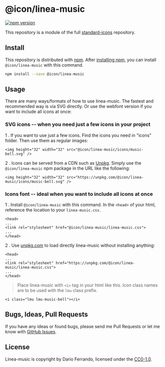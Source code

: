 # @icon/linea-music

[![npm version](https://img.shields.io/npm/v/@icon/linea-music.svg)](https://www.npmjs.org/package/@icon/linea-music)

This repository is a module of the full [standard-icons][standard-icons] repository.

## Install

This repository is distributed with [npm]. After [installing npm][install-npm], you can install `@icon/linea-music` with this command.

```bash
npm install --save @icon/linea-music
```

## Usage

There are many ways/formats of how to use linea-music. The fastest and recommended way is via SVG directly. Or use the webfont version if you want to include all icons at once:

### SVG icons -- when you need just a few icons in your project

1 . If you want to use just a few icons. Find the icons you need in "icons" folder. Then use them as regular images:

```
<img height="32" width="32" src="@icon/linea-music/icons/music-bell.svg" />
```

2 . Icons can be served from a CDN such as [Unpkg][Unpkg]. Simply use the `@icon/linea-music` npm package in the URL like the following:

```
<img height="32" width="32" src="https://unpkg.com/@icon/linea-music/icons/music-bell.svg" />
```

### Icons font -- ideal when you want to include all icons at once

1 . Install `@icon/linea-music` with this command. In the `<head>` of your html, reference the location to your `linea-music.css`.

```
<head>
...
<link rel="stylesheet" href="@icon/linea-music/linea-music.css">
...
</head>
```

2 . Use [unpkg.com][Unpkg] to load directly linea-music without installing anything:

```
<head>
...
<link rel="stylesheet" href="https://unpkg.com/@icon/linea-music/linea-music.css">
...
</head>
```

> Place linea-music with `<i>` tag in your html like this. Icon class names are to be used with the `lmu` class prefix.

```
<i class="lmu lmu-music-bell"></i>
```


## Bugs, Ideas, Pull Requests

If you have any ideas or found bugs, please send me Pull Requests or let me know with [GitHub Issues][github issues].

## License

Linea-music is copyright by Dario Ferrando, licensed under the [CC0-1.0][license].

[license]: https://github.com/thecreation/icons/blob/master/modules/linea-music/LICENSE
[standard-icons]: https://github.com/thecreation/standard-icons
[npm]: https://www.npmjs.com/
[install-npm]: https://docs.npmjs.com/getting-started/installing-node
[sass]: http://sass-lang.com/
[github issues]: https://github.com/thecreation/standard-icons/issues
[Unpkg]: https://unpkg.com